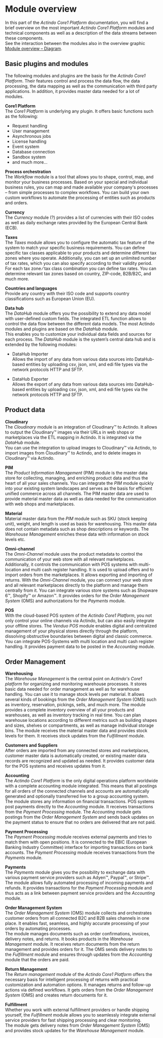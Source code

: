 # Module overview

In this part of the *Actindo Core1 Platform* documentation, you will find a brief overview on the most important *Actindo Core1 Platform* modules and technical components as well as a description of the data streams between these components.   
See the interaction between the modules also in the overview graphic [Module overview &ndash; Diagram](./04a_GraphicModuleOverview.md).


## Basic plugins and modules

The following modules and plugins are the basis for the *Actindo Core1 Platform*. Their features control and process the data flow, the data processing, the data mapping as well as the communication with third party applications. In addition, it provides master data needed for a lot of modules.

**Core1 Platform**   
The *Core1 Platform* is underlying any plugin. It offers basic functions such as the following:
- Request handling
- User management
- Asynchronous jobs 
- License handling
- Event system
- Database connection
- Sandbox system   
- and much more...

**Process orchestration**    
The *Workflow* module is a tool that allows you to shape, control, map, and monitor your business processes. Based on your special and individual business rules, you can map and made available your company's processes &ndash; from simple processes to complex workflows. You can build your own custom workflows to automate the processing of entities such as products and orders.

**Currency**   
The *Currency* module (?) <!---ist das ein Modul?--> provides a list of currencies with their ISO codes as well as daily exchange rates provided by the European Central Bank (ECB).

**Taxes**   
The *Taxes* module allows you to configure the automatic tax feature of the system to match your specific business requirements. You can define specific tax classes applicable to your products and determine different tax zones where you operate. Additionally, you can set up an unlimited number of tax rates, which you can also specify according to their validity period.   
For each tax zone &frasl; tax class combination you can define tax rates. You can determine relevant tax zones based on country, ZIP-code, B2B/B2C, and much more.

**Countries and languages**   
Provide any country with their ISO code and supports country classifications such as European Union (EU).


**Data hub**   
The *DataHub* module offers you the possibility to extend any data model with user-defined custom fields. The integrated ETL function allows to control the data flow between the different data models. The most Actindo modules and plugins are based on the *DataHub* module.  
This enables you to customize your individual data fields and sources for each process. The *DataHub* module is the system’s central data hub and is extended by the following modules:   
- DataHub Importer  
Allows the import of any data from various data sources into DataHub-based entities by uploading csv, json, xml, and edi file types via the network protocols HTTP and SFTP.

- DataHub Exporter  
Allows the export of any data from various data sources into DataHub-based entities by uploading csv, json, xml, and edi  file types via the network protocols HTTP and SFTP.



## Product data

**Cloudinary**  
The *Cloudinary* module is an integration of Cloudinary&trade; to Actindo. It allows to output the Cloudinary&trade; images via their URLs in web shops or marketplaces via the ETL mapping in Actindo. It is integrated via the *DataHub* module.  
 You can use the integration to upload images to Cloudinary&trade; via Actindo, to import images from Cloudinary&trade; to Actindo, and to delete images in Cloudinary&trade; via Actindo.


**PIM**  
The *Product Information Management* (PIM) module is the master data store for collecting, managing, and enriching product data and thus the heart of all your sales channels. You can integrate the *PIM* module quickly into your existing system landscapes and serves as the basis for efficient unified commerce across all channels.
The PIM master data are used to provide material master data as well as data needed for the communication with web shops and marketplaces.

**Material**   
Material master data from the *PIM* module such as SKU (stock keeping unit), weight, and length is used as basis for warehousing. This master data does not contain metadata such as shop descriptions or keywords. The *Warehouse Management* enriches these data with information on stock levels etc.

**Omni-channel**  
The *Omni-Channel* module uses the product metadata to control the communication of your web store with all relevant marketplaces. Additionally, it controls the communication with POS systems with multi-location and multi cash register handling. It is used to upload offers and to import orders from the marketplaces. It allows exporting and importing of returns. 
With the *Omni-Channel* module, you can connect your web store and all relevant marketplaces directly to the platform and manage them centrally from it. You can integrate various store systems such as Shopware 6&trade;, Shopify&trade; or Amazon&trade;.
It provides orders for the *Order Management System* (OMS) and authorizations for the *Payments* module.

**POS**  
With the cloud-based POS system of the *Actindo Core1 Platform*, you not only control your online channels via Actindo, but can also easily integrate your offline stores. The *Venduo POS* module enables digital and centralized management of your physical stores directly through the platform, dissolving obstructive boundaries between digital and classic commerce.
You can integrate POS-Systems with multi location and multi cash register handling. It provides payment data to be posted in the *Accounting* module. 



## Order Management


**Warehousing**   
The *Warehouse Management* is the central point on *Actindo's Core1 platform* for organizing and monitoring warehouse processes. It stores basic data needed for order management as well as for warehouse handling. You can use it to manage stock levels per material. It allows several kinds of bookings from the *Order Management System* (OMS) such as inventory, reservation, pickings, sells, and much more. 
The module provides a complete inventory overview of all your products and warehouses, as well as inventory tracking in real time. You can plan warehouse locations according to different metrics such as building shapes and sizes, shelves or compartments, as well as manage individual storage bins. The module receives the material master data and provides stock levels for them. It receives stock updates from the *Fulfillment* module.  

**Customers and Suppliers**    
After orders are imported from any connected stores and marketplaces, customer master data is automatically created, or existing master data records are recognized and updated as needed. It provides customer data for the POS systems and receives updates from it.


**Accounting**    
The *Actindo Core1 Platform* is the only digital operations platform worldwide with a complete accounting module integrated. This means that all postings for all orders of the connected channels and accounts are automatically generated and optionally transferred live to a group accounting system.   
The module stores any information on financial transactions. POS systems post payments directly to the *Accounting* module. It receives transactions from the *Payment Processing* module. 
The *Accounting* module gets postings from the *Order Management System* and sends back updates on the payment status to ensure that no orders are delivered that are not paid.


**Payment Processing**   
The *Payment Processing* module receives external payments and tries to match them with open positions. It is connected to the EBIC (European Banking Industry Committee) interface for importing transactions on bank accounts. The *Payment Processing* module receives transactions from the *Payments* module.

**Payments**   
The *Payments* module gives you the possibility to exchange data with various payment service providers such as Adyen&trade;, Paypal&trade;, or Stripe&trade;. The module allows fully automated processing of incoming payments and refunds. It provides transactions for the *Payment Processing* module and thus acts as a link between payment service providers and the *Accounting* module.


**Order Management System**   
The *Order Management System* (OMS) module collects and orchestrates customer orders from all connected B2C and B2B sales channels in one place. It enables fast, seamless, and highly accurate processing of your orders by automating processes.  
The module manages documents such as order confirmations, invoices, delivery notes, and returns. It books products in the *Warehouse Management* module. It receives return documents from the return management and provides orders for it. The OMS sends delivery notes to the *Fulfillment* module and ensures through updates from the *Accounting* module that the orders are paid.

**Return Management**   
The *Return management* module of the *Actindo Core1 Platform* offers the necessary basis for intelligent processing of returns with practical customization and automation options. It manages returns and follow-up actions via defined workflows. It gets orders from the *Order Management System* (OMS) and creates return documents for it. 

**Fulfillment**   
Whether you work with external fulfillment providers or handle shipping yourself, the *Fulfillment* module allows you to seamlessly integrate external service providers for fast shipping processing and clear monitoring.  
The module gets delivery notes from *Order Management System* (OMS) and provides stock updates for the *Warehouse Management* module. 


<!--- rauslassen?
**Business Intelligence**    
The *Database and reporting* module is a powerful tool to quickly access, retrieve and manage all data contained in your system. SQL, which stands for Structured Query Language, is used to communicate with your databases. Its applications range from selecting and retrieving data to altering table structures and updating contents, to name just a few. The *Actindo Database and reporting* module also allows you to create predefined queries to determine who can access your data and how. -->




[^1]: **Disclaimer:** InfluxDB&trade; is a trademark owned by InfluxData, which is not affiliated with, and does not endorse, this site.  
